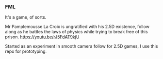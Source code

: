 ### FML
It's a game, of sorts. 

Mr Pamplemousse La Croix is ungratified with his 2.5D existence, follow along as he battles the laws of physics while trying to break free of this prison.
https://youtu.be/rJ5FdAT9kjU

Started as an experiment in smooth camera follow for 2.5D games, I use this repo for prototyping.
